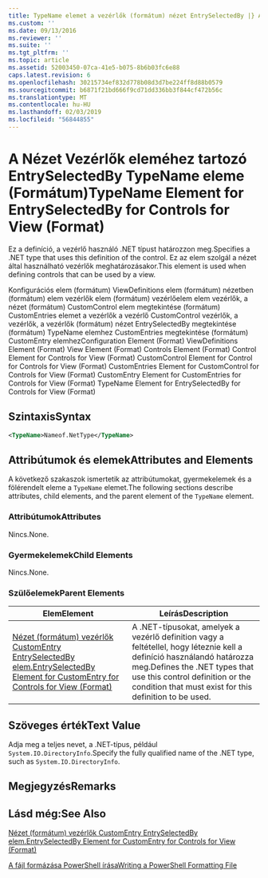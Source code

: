 ```yaml
---
title: TypeName elemet a vezérlők (formátum) nézet EntrySelectedBy |} A Microsoft Docs
ms.custom: ''
ms.date: 09/13/2016
ms.reviewer: ''
ms.suite: ''
ms.tgt_pltfrm: ''
ms.topic: article
ms.assetid: 52003450-07ca-41e5-b075-8b6b03fc6e88
caps.latest.revision: 6
ms.openlocfilehash: 30215734ef832d778b08d3d7be224ff8d88b0579
ms.sourcegitcommit: b6871f21bd666f9cd71dd336bb3f844cf472b56c
ms.translationtype: MT
ms.contentlocale: hu-HU
ms.lasthandoff: 02/03/2019
ms.locfileid: "56844855"
---
```

# <a name="typename-element-for-entryselectedby-for-controls-for-view-format"></a><span data-ttu-id="ec549-102">A Nézet Vezérlők eleméhez tartozó EntrySelectedBy TypeName eleme (Formátum)</span><span class="sxs-lookup"><span data-stu-id="ec549-102">TypeName Element for EntrySelectedBy for Controls for View (Format)</span></span>

<span data-ttu-id="ec549-103">Ez a definíció, a vezérlő használó .NET típust határozzon meg.</span><span class="sxs-lookup"><span data-stu-id="ec549-103">Specifies a .NET type that uses this definition of the control.</span></span> <span data-ttu-id="ec549-104">Ez az elem szolgál a nézet által használható vezérlők meghatározásakor.</span><span class="sxs-lookup"><span data-stu-id="ec549-104">This element is used when defining controls that can be used by a view.</span></span>

<span data-ttu-id="ec549-105">Konfigurációs elem (formátum) ViewDefinitions elem (formátum) nézetben (formátum) elem vezérlők elem (formátum) vezérlőelem elem vezérlők, a nézet (formátum) CustomControl elem megtekintése (formátum) CustomEntries elemet a vezérlők a vezérlő CustomControl vezérlők, a vezérlők, a vezérlők (formátum) nézet EntrySelectedBy megtekintése (formátum) TypeName elemhez CustomEntries megtekintése (formátum) CustomEntry elemhez</span><span class="sxs-lookup"><span data-stu-id="ec549-105">Configuration Element (Format) ViewDefinitions Element (Format) View Element (Format) Controls Element (Format) Control Element for Controls for View (Format) CustomControl Element for Control for Controls for View (Format) CustomEntries Element for CustomControl for Controls for View (Format) CustomEntry Element for CustomEntries for Controls for View (Format) TypeName Element for EntrySelectedBy for Controls for View (Format)</span></span>

## <a name="syntax"></a><span data-ttu-id="ec549-106">Szintaxis</span><span class="sxs-lookup"><span data-stu-id="ec549-106">Syntax</span></span>

```xml
<TypeName>Nameof.NetType</TypeName>

```

## <a name="attributes-and-elements"></a><span data-ttu-id="ec549-107">Attribútumok és elemek</span><span class="sxs-lookup"><span data-stu-id="ec549-107">Attributes and Elements</span></span>

<span data-ttu-id="ec549-108">A következő szakaszok ismertetik az attribútumokat, gyermekelemek és a fölérendelt eleme a `TypeName` elemet.</span><span class="sxs-lookup"><span data-stu-id="ec549-108">The following sections describe attributes, child elements, and the parent element of the `TypeName` element.</span></span>

### <a name="attributes"></a><span data-ttu-id="ec549-109">Attribútumok</span><span class="sxs-lookup"><span data-stu-id="ec549-109">Attributes</span></span>

<span data-ttu-id="ec549-110">Nincs.</span><span class="sxs-lookup"><span data-stu-id="ec549-110">None.</span></span>

### <a name="child-elements"></a><span data-ttu-id="ec549-111">Gyermekelemek</span><span class="sxs-lookup"><span data-stu-id="ec549-111">Child Elements</span></span>

<span data-ttu-id="ec549-112">Nincs.</span><span class="sxs-lookup"><span data-stu-id="ec549-112">None.</span></span>

### <a name="parent-elements"></a><span data-ttu-id="ec549-113">Szülőelemek</span><span class="sxs-lookup"><span data-stu-id="ec549-113">Parent Elements</span></span>

|<span data-ttu-id="ec549-114">Elem</span><span class="sxs-lookup"><span data-stu-id="ec549-114">Element</span></span>|<span data-ttu-id="ec549-115">Leírás</span><span class="sxs-lookup"><span data-stu-id="ec549-115">Description</span></span>|
|-------------|-----------------|
|[<span data-ttu-id="ec549-116">Nézet (formátum) vezérlők CustomEntry EntrySelectedBy elem.</span><span class="sxs-lookup"><span data-stu-id="ec549-116">EntrySelectedBy Element for CustomEntry for Controls for View (Format)</span></span>](./entryselectedby-element-for-customentry-for-controls-for-view-format.md)|<span data-ttu-id="ec549-117">A .NET-típusokat, amelyek a vezérlő definition vagy a feltétellel, hogy léteznie kell a definíció használandó határozza meg.</span><span class="sxs-lookup"><span data-stu-id="ec549-117">Defines the .NET types that use this control definition or the condition that must exist for this definition to be used.</span></span>|

## <a name="text-value"></a><span data-ttu-id="ec549-118">Szöveges érték</span><span class="sxs-lookup"><span data-stu-id="ec549-118">Text Value</span></span>

<span data-ttu-id="ec549-119">Adja meg a teljes nevet, a .NET-típus, például `System.IO.DirectoryInfo`.</span><span class="sxs-lookup"><span data-stu-id="ec549-119">Specify the fully qualified name of the .NET type, such as `System.IO.DirectoryInfo`.</span></span>

## <a name="remarks"></a><span data-ttu-id="ec549-120">Megjegyzés</span><span class="sxs-lookup"><span data-stu-id="ec549-120">Remarks</span></span>

## <a name="see-also"></a><span data-ttu-id="ec549-121">Lásd még:</span><span class="sxs-lookup"><span data-stu-id="ec549-121">See Also</span></span>

[<span data-ttu-id="ec549-122">Nézet (formátum) vezérlők CustomEntry EntrySelectedBy elem.</span><span class="sxs-lookup"><span data-stu-id="ec549-122">EntrySelectedBy Element for CustomEntry for Controls for View (Format)</span></span>](./entryselectedby-element-for-customentry-for-controls-for-view-format.md)

[<span data-ttu-id="ec549-123">A fájl formázása PowerShell írása</span><span class="sxs-lookup"><span data-stu-id="ec549-123">Writing a PowerShell Formatting File</span></span>](./writing-a-powershell-formatting-file.md)
